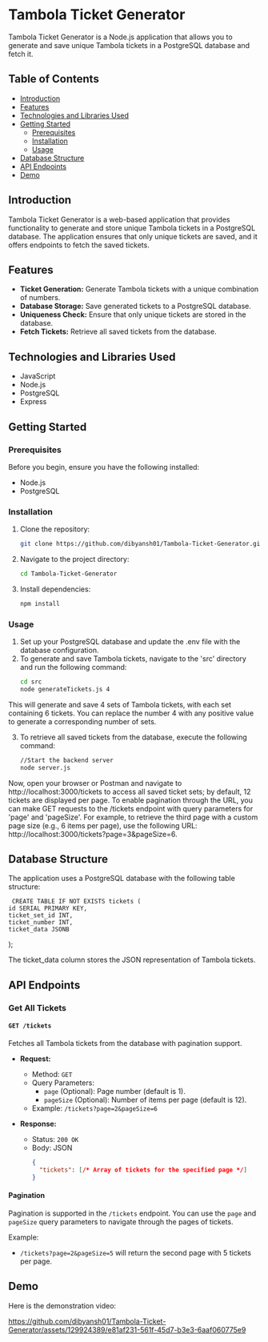 

# Tambola Ticket Generator

Tambola Ticket Generator is a Node.js application that allows you to generate and save unique Tambola tickets in a PostgreSQL database and fetch it.

## Table of Contents

- [Introduction](#introduction)
- [Features](#features)
- [Technologies and Libraries Used](#technologies-and-libraries-used)
- [Getting Started](#getting-started)
  - [Prerequisites](#prerequisites)
  - [Installation](#installation)
  - [Usage](#usage)
- [Database Structure](#database-structure)
- [API Endpoints](#api-endpoints)
- [Demo](#demo)

## Introduction

Tambola Ticket Generator is a web-based application that provides functionality to generate and store unique Tambola tickets in a PostgreSQL database. The application ensures that only unique tickets are saved, and it offers endpoints to fetch the saved tickets.

## Features

- **Ticket Generation:** Generate Tambola tickets with a unique combination of numbers.
- **Database Storage:** Save generated tickets to a PostgreSQL database.
- **Uniqueness Check:** Ensure that only unique tickets are stored in the database.
- **Fetch Tickets:** Retrieve all saved tickets from the database.

## Technologies and Libraries Used

- JavaScript
- Node.js
- PostgreSQL
- Express


## Getting Started

### Prerequisites

Before you begin, ensure you have the following installed:

- Node.js
- PostgreSQL

### Installation

1. Clone the repository:

   ```bash
   git clone https://github.com/dibyansh01/Tambola-Ticket-Generator.git

2. Navigate to the project directory:
    ```bash
   cd Tambola-Ticket-Generator

3. Install dependencies:
    ```bash
   npm install

### Usage
1. Set up your PostgreSQL database and update the .env file with the database configuration.
2. To generate and save Tambola tickets, navigate to the 'src' directory and run the following command:
   ```bash
   cd src
   node generateTickets.js 4
  This will generate and save 4 sets of Tambola tickets, with each set containing 6 tickets. You can replace the number 4 with any positive value to generate a corresponding number of sets.
  
3. To retrieve all saved tickets from the database, execute the following command:
   ```bash
   //Start the backend server
   node server.js
  Now, open your browser or Postman and navigate to http://localhost:3000/tickets to access all saved ticket sets; by default, 12 tickets are displayed per page. To enable pagination through 
  the URL, you can make GET requests to the /tickets endpoint with query parameters for 'page' and 'pageSize'. For example, to retrieve the third page with a custom page size (e.g., 6 items per page), 
  use the following URL: http://localhost:3000/tickets?page=3&pageSize=6.


## Database Structure

  The application uses a PostgreSQL database with the following table structure:
  
     CREATE TABLE IF NOT EXISTS tickets (
    id SERIAL PRIMARY KEY,
    ticket_set_id INT,
    ticket_number INT,
    ticket_data JSONB
);

The ticket_data column stores the JSON representation of Tambola tickets.



## API Endpoints
### Get All Tickets

#### `GET /tickets`

Fetches all Tambola tickets from the database with pagination support.

- **Request:**
  - Method: `GET`
  - Query Parameters:
    - `page` (Optional): Page number (default is 1).
    - `pageSize` (Optional): Number of items per page (default is 12).
  - Example: `/tickets?page=2&pageSize=6`

- **Response:**
  - Status: `200 OK`
  - Body: JSON
    ```json
    {
      "tickets": [/* Array of tickets for the specified page */]
    }
    ```

#### Pagination

Pagination is supported in the `/tickets` endpoint. You can use the `page` and `pageSize` query parameters to navigate through the pages of tickets.

Example:
- `/tickets?page=2&pageSize=5` will return the second page with 5 tickets per page.



## Demo

Here is the demonstration video:


https://github.com/dibyansh01/Tambola-Ticket-Generator/assets/129924389/e81af231-561f-45d7-b3e3-6aaf060775e9


